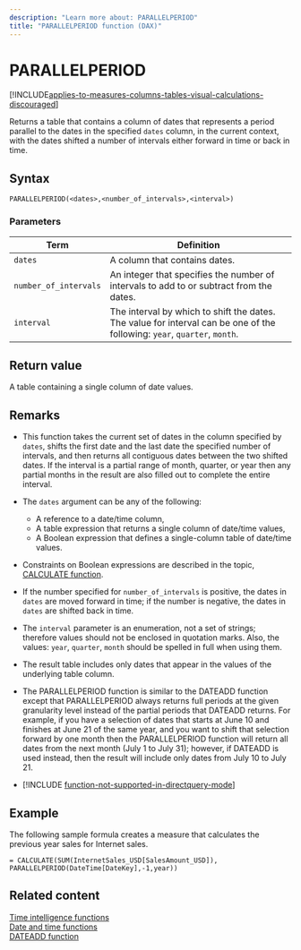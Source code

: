 ```yaml
---
description: "Learn more about: PARALLELPERIOD"
title: "PARALLELPERIOD function (DAX)"
---
```

# PARALLELPERIOD

[!INCLUDE[applies-to-measures-columns-tables-visual-calculations-discouraged](includes/applies-to-measures-columns-tables-visual-calculations-discouraged.md)]

Returns a table that contains a column of dates that represents a period parallel to the dates in the specified `dates` column, in the current context, with the dates shifted a number of intervals either forward in time or back in time.  
  
## Syntax  
  
```dax
PARALLELPERIOD(<dates>,<number_of_intervals>,<interval>)  
```
  
### Parameters  
  
|Term|Definition|  
|--------|--------------|  
|`dates`|A column that contains dates.|  
|`number_of_intervals`|An integer that specifies the number of intervals to add to or subtract from the dates.|  
|`interval`|The interval by which to shift the dates. The value for interval can be one of the following: `year`, `quarter`, `month`.|  
  
## Return value

A table containing a single column of date values.  
  
## Remarks

- This function takes the current set of dates in the column specified by `dates`, shifts the first date and the last date the specified number of intervals, and then returns all contiguous dates between the two shifted dates. If the interval is a partial range of month, quarter, or year then any partial months in the result are also filled out to complete the entire interval.  
  
- The `dates` argument can be any of the following:  
  - A reference to a date/time column,  
  - A table expression that returns a single column of date/time values,  
  - A Boolean expression that defines a single-column table of date/time values.  
  
- Constraints on Boolean expressions are described in the topic, [CALCULATE function](calculate-function-dax.md).  
  
- If the number specified for `number_of_intervals` is positive, the dates in `dates` are moved forward in time; if the number is negative, the dates in `dates` are shifted back in time.  
  
- The `interval` parameter is an enumeration, not a set of strings; therefore values should not be enclosed in quotation marks. Also, the values: `year`, `quarter`, `month` should be spelled in full when using them.  
  
- The result table includes only dates that appear in the values of the underlying table column.  
  
- The PARALLELPERIOD function is similar to the DATEADD function except that PARALLELPERIOD always returns full periods at the given granularity level instead of the partial periods that DATEADD returns. For example, if you have a selection of dates that starts at June 10 and finishes at June 21 of the same year, and you want to shift that selection forward by one month then the PARALLELPERIOD function will return all dates from the next month (July 1 to July 31); however, if DATEADD is used instead, then the result will include only dates from July 10 to July 21.  
  
- [!INCLUDE [function-not-supported-in-directquery-mode](includes/function-not-supported-in-directquery-mode.md)]
  
## Example

The following sample formula creates a measure that calculates the previous year sales for Internet sales.  
  
```dax
= CALCULATE(SUM(InternetSales_USD[SalesAmount_USD]), PARALLELPERIOD(DateTime[DateKey],-1,year))  
```
  
## Related content

[Time intelligence functions](time-intelligence-functions-dax.md)  
[Date and time functions](date-and-time-functions-dax.md)  
[DATEADD function](dateadd-function-dax.md)  
